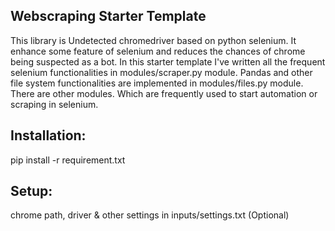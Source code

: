 ## Webscraping Starter Template
This library is Undetected chromedriver based on python selenium. It enhance some feature of selenium and reduces the chances of chrome being suspected as a bot.
In this starter template I've written all the frequent selenium functionalities in modules/scraper.py module.
Pandas and other file system functionalities are implemented in modules/files.py module.
There are other modules. Which are frequently used to start automation or scraping in selenium.

## Installation:
pip install -r requirement.txt

## Setup:
chrome path, driver & other settings in inputs/settings.txt (Optional)
